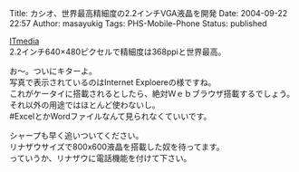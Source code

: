 Title: カシオ、世界最高精細度の2.2インチVGA液晶を開発
Date: 2004-09-22 22:57
Author: masayukig
Tags: PHS-Mobile-Phone
Status: published

[ITmedia](http://www.itmedia.co.jp/news/articles/0409/21/news046.html)  
2.2インチ640×480ピクセルで精細度は368ppiと世界最高。

お〜。ついにキターよ。  
写真で表示されているのはInternet Exploereの様ですね。  
これがケータイに搭載されるとしたら、絶対Ｗｅｂブラウザ搭載するでしょう。  
それ以外の用途ではほとんど使わないし。  
\#ExcelとかWordファイルなんて見られなくていいです。

シャープも早く追いついてください。  
リナザウサイズで800x600液晶を搭載した奴を待ってます。  
っていうか、リナザウに電話機能を付けて下さい。
